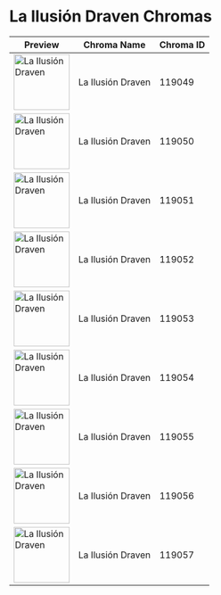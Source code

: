 # La Ilusión Draven Chromas

| Preview | Chroma Name | Chroma ID |
|---|---|---|
| <img src='https://raw.communitydragon.org/latest/plugins/rcp-be-lol-game-data/global/default/v1/champion-chroma-images/119/119049.png' alt='La Ilusión Draven' width='100'> | La Ilusión Draven | 119049 |
| <img src='https://raw.communitydragon.org/latest/plugins/rcp-be-lol-game-data/global/default/v1/champion-chroma-images/119/119050.png' alt='La Ilusión Draven' width='100'> | La Ilusión Draven | 119050 |
| <img src='https://raw.communitydragon.org/latest/plugins/rcp-be-lol-game-data/global/default/v1/champion-chroma-images/119/119051.png' alt='La Ilusión Draven' width='100'> | La Ilusión Draven | 119051 |
| <img src='https://raw.communitydragon.org/latest/plugins/rcp-be-lol-game-data/global/default/v1/champion-chroma-images/119/119052.png' alt='La Ilusión Draven' width='100'> | La Ilusión Draven | 119052 |
| <img src='https://raw.communitydragon.org/latest/plugins/rcp-be-lol-game-data/global/default/v1/champion-chroma-images/119/119053.png' alt='La Ilusión Draven' width='100'> | La Ilusión Draven | 119053 |
| <img src='https://raw.communitydragon.org/latest/plugins/rcp-be-lol-game-data/global/default/v1/champion-chroma-images/119/119054.png' alt='La Ilusión Draven' width='100'> | La Ilusión Draven | 119054 |
| <img src='https://raw.communitydragon.org/latest/plugins/rcp-be-lol-game-data/global/default/v1/champion-chroma-images/119/119055.png' alt='La Ilusión Draven' width='100'> | La Ilusión Draven | 119055 |
| <img src='https://raw.communitydragon.org/latest/plugins/rcp-be-lol-game-data/global/default/v1/champion-chroma-images/119/119056.png' alt='La Ilusión Draven' width='100'> | La Ilusión Draven | 119056 |
| <img src='https://raw.communitydragon.org/latest/plugins/rcp-be-lol-game-data/global/default/v1/champion-chroma-images/119/119057.png' alt='La Ilusión Draven' width='100'> | La Ilusión Draven | 119057 |
